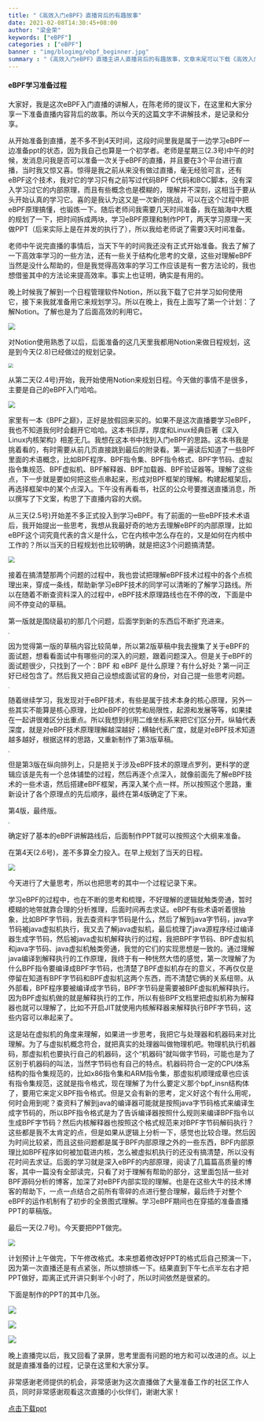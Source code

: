 ```yaml
---
title: "《高效入门eBPF》直播背后的有趣故事"
date: 2021-02-08T14:30:45+08:00
author: "梁金荣"
keywords: ["eBPF"]
categories : ["eBPF"]
banner : "img/blogimg/ebpf_beginner.jpg"
summary : "《高效入门eBPF》直播主讲人直播背后的有趣故事，文章末尾可以下载《高效入门eBPF》ppt。"
---
```


#### eBPF学习准备过程

大家好，我是这次eBPF入门直播的讲解人，在陈老师的提议下，在这里和大家分享一下准备直播内容背后的故事。所以今天的这篇文字不讲解技术，是记录和分享。

从开始准备到直播，差不多不到4天时间，这段时间里我是属于一边学习eBPF一边准备ppt的状态，因为我自己也算是一个初学者。老师是星期三(2.3号)中午的时候，发消息问我是否可以准备一次关于eBPF的直播，并且要在3个平台进行直播，当时我又惊又喜。惊得是我之前从来没有做过直播，毫无经验可言，还有eBPF这个技术，我对它的学习只有之前写过代码BPF C代码和BCC脚本，没有深入学习过它的内部原理，而且有些概念也是模糊的，理解并不深刻，这相当于要从头开始认真的学习它。喜的是我认为这又是一次新的挑战，可以在这个过程中把eBPF原理搞懂，也锻炼一下。随后老师问我需要几天时间准备，我在脑海中大概的规划了一下，把时间拆成两块，学习eBPF原理和制作PPT，两天学习原理一天做PPT（后来实际上是在并发的执行了），所以我给老师说了需要3天时间准备。

老师中午说完直播的事情后，当天下午的时间我还没有正式开始准备。我去了解了一下高效率学习的一些方法，还有一些关于结构化思考的文章，这些对理解eBPF当然是没什么帮助的，但是我觉得高效率的学习工作应该是有一套方法论的，我也想借鉴其中的方法论来提高效率。事实上也证明，确实是有用的。

晚上时候我了解到一个日程管理软件Notion，所以我下载了它并学习如何使用它，接下来我就准备用它来规划学习。所以在晚上，我在上面写了第一个计划：了解Notion。了解也是为了后面高效的利用它。

<img src="img/2.3.png" style="zoom:85%">



对Notion使用熟悉了以后，后面准备的这几天里我都用Notion来做日程规划，这是到今天(2.8)已经做过的规划记录。



<img src="img/notion.png" style="zoom:60%">



从第二天(2.4号)开始，我开始使用Notion来规划日程。今天做的事情不是很多，主要是自己的eBPF入门哈哈。



<img src="img/2.4.png" style="zoom:85%">



家里有一本《BPF之巅》，正好是放假回来买的。如果不是这次直播要学习eBPF，我也不知道我何时会翻开它哈哈。这本书巨厚，厚度和Linux经典巨著《深入Linux内核架构》相差无几。我想在这本书中找到入门eBPF的思路。这本书我是挑着看的，有时需要从前几页直接跳到最后的附录看。第一遍读后知道了一些BPF里面的术语概念，比如BPF程序、BPF指令集、BPF指令格式、BPF字节码、虚拟指令集规范、BPF虚拟机、BPF解释器、BPF加载器、BPF验证器等。理解了这些点，下一步就是要如何把这些点串起来，形成对BPF框架的理解。构建起框架后，再选择框架中的某个点深入。下午没有再看书，社区的公众号要推送直播消息，所以撰写了下文案，构思了下直播内容的大纲。

从三天(2.5号)开始差不多正式投入到学习eBPF。有了前面的一些eBPF技术术语后，我开始提出一些思考，我想从我最好奇的地方去理解eBPF的内部原理，比如eBPF这个词究竟代表的含义是什么，它在内核中怎么存在的，又是如何在内核中工作的？所以当天的日程规划也比较明确，就是把这3个问题搞清楚。



<img src="img/2.5.png" style="zoom:80%">



接着在搞清楚那两个问题的过程中，我也尝试把理解eBPF技术过程中的各个点梳理出来，穿成一条线，帮助新学习eBPF技术的同学可以清晰的了解学习路线。所以在随着不断查资料深入的过程中，eBPF技术原理路线也在不停的改，下面是中间不停变动的草稿。

第一版就是围绕最初的那几个问题，后面学到新的东西后不断扩充进来。



<img src="img/草稿_1.jpg" style="zoom:18%">



因为觉得第一版的草稿内容比较简单，所以第2版草稿中我去搜集了关于eBPF的面试题，想看看面试中有哪些问的深入的问题，跟着问题深入。但是关于eBPF的面试题很少，只找到了一个：BPF 和 eBPF 是什么原理？有什么好处？第一问正好已经包含了。然后我又把自己设想成面试官的身份，对自己提一些思考问题。



<img src="img/草稿_2.jpg" style="zoom:18%">



随着继续学习，我发现对于eBPF技术，有些是属于技术本身的核心原理，另外一些其实不能算是核心原理，比如eBPF的优势和局限性，起源和发展等等，如果揉在一起讲很难区分出重点。所以我想到利用二维坐标系来把它们区分开。纵轴代表深度，就是对eBPF技术原理理解越深越好；横轴代表广度，就是对eBPF技术知道越多越好，根据这样的思路，又重新制作了第3版草稿。



<img src="img/草稿_3.png" style="zoom:18%">



但是第3版在纵向排列上，只是把关于涉及eBPF技术的原理点罗列，更科学的逻辑应该是先有一个总体铺垫的过程，然后再逐个点深入，就像前面先了解eBPF技术的一些术语，然后搭建eBPF框架，再深入某个点一样。所以按照这个思路，重新设计了各个原理点的先后顺序，最终在第4版确定了下来。

第4版，最终版。



<img src="img/草稿4.jpg" style="zoom:18%">



确定好了基本的eBPF讲解路线后，后面制作PPT就可以按照这个大纲来准备。

在第4天(2.6号)，差不多算全力投入。在早上规划了当天的日程。



<img src="img/2.6.png" style="zoom:88%">



今天进行了大量思考，所以也把思考的其中一个过程记录下来。		

学习eBPF的过程中，也在不断的思考和梳理，不好理解的逻辑就触类旁通，暂时模糊的地带就靠合理的分析推理，后面时间再去求证。eBPF有些术语听着很抽象，比如BPF字节码，我去查资料字节码是什么，然后了解到java字节码，java字节码被java虚拟机执行，我又去了解java虚拟机，最后梳理了java源程序经过编译器生成字节码，然后被java虚拟机解释执行的过程，我把BPF字节码、BPF虚拟机和java字节码、java虚拟机触类旁通，我觉的它们的实现思想是一致的。通过理解java编译到解释执行的工作原理，我终于有一种恍然大悟的感觉，第一次理解了为什么BPF指令要编译成BPF字节码，也清楚了BPF虚拟机存在的意义，不再仅仅是停留在知道有BPF字节码和BPF虚拟机这两个东西，而不清楚它俩的关系纽带。从外部看，BPF程序要被编译成字节码，BPF字节码是需要被BPF虚拟机解释执行。因为BPF虚拟机做的就是解释执行的工作，所以有些BPF文档里把虚拟机称为解释器也就可以理解了，比如不开启JIT就使用内核解释器来解释执行BPF字节码，这些内容可以串起来了。

这是站在虚拟机的角度来理解，如果进一步思考，我把它与处理器和机器码来对比理解。为了与虚拟机概念符合，就把真实的处理器叫做物理机吧。物理机执行机器码，那虚拟机也要执行自己的机器码，这个“机器码”就叫做字节码，可能也是为了区别于机器码的叫法，当然字节码也有自己的特点。机器码符合一定的CPU体系结构的指令集规范的，比如x86指令集和ARM指令集，那虚拟机顺理成章也应该有指令集规范，这就是指令格式，现在理解了为什么要定义那个bpf_insn结构体了，要用它来定义BPF指令格式。但是又会有新的思考，定义好这个有什么用呢，何时会用到呢？查资料了解到java的编译器可能就是按照java字节码格式来编译生成字节码的，所以BPF指令格式是为了告诉编译器按照什么规则来编译BPF指令以生成BPF字节码？然后内核解释器也按照这个格式规范来对BPF字节码解码执行？这些都是我不太肯定的点，但是如果从逻辑上分析一下，感觉也比较合理。然后因为时间比较紧，而且这些问题都是属于BPF内部原理之外的一些东西，BPF内部原理比如BPF程序如何被加载进内核，怎么被虚拟机执行的还没有搞清楚，所以没有花时间去求证。后面的学习就是深入eBPF的内部原理，阅读了几篇篇高质量的博客，其中一篇没有全部读完，只看了对于理解有帮助的部分，这里面包括一些对BPF源码分析的博客，加深了对eBPF内部实现的理解。也是在这些大牛的技术博客的帮助下，一点一点结合之前所有零碎的点进行整合理解，最后终于对整个eBPF的运作机制有了初步的全景图式理解。学习eBPF期间也在穿插的准备直播PPT的草稿版。

最后一天(2.7号)。今天要把PPT做完。



<img src="img/2.7.png" style="zoom:88%">



计划预计上午做完，下午修改格式。本来想着修改好PPT的格式后自己预演一下，因为第一次直播还是有点紧张，所以想排练一下。结果直到下午七点半左右才把PPT做好，距离正式开讲只剩半个小时了，所以时间依然是很紧的。

下面是制作的PPT的其中几张。

![](img/ppt_1.png)

![](img/ppt_2.png)

![](img/ppt3.png)	

晚上直播完以后，我又回看了录屏，思考里面有问题的地方和可以改进的点。以上就是直播准备的过程，记录在这里和大家分享。

非常感谢老师提供的机会，非常感谢为这次直播做了大量准备工作的社区工作人员，同时非常感谢观看这次直播的小伙伴们，谢谢大家！

[点击下载ppt](ebpf.pdf)

